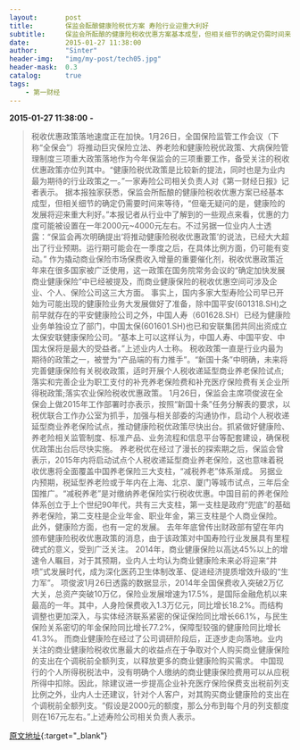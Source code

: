```yaml
---
layout:       post
title:        保监会酝酿健康险税优方案 寿险行业迎重大利好
subtitle:     保监会所酝酿的健康险税收优惠方案基本成型，但相关细节的确定仍需时间来等待，但毫无疑问的是，健康险的发展将迎来重大利好。
date:         2015-01-27 11:38:00
author:       "Sinter"
header-img:   "img/my-post/tech05.jpg"
header-mask:  0.3
catalog:      true
tags:
    - 第一财经
---
```


**2015-01-27 11:38:00**  **-**

> 税收优惠政策落地速度正在加快。1月26日，全国保险监管工作会议（下称“全保会”）将推动巨灾保险立法、养老险和健康险税优政策、大病保险管理制度三项重大政策落地作为今年保监会的三项重要工作，备受关注的税收优惠政策亦位列其中。“健康险税优政策是比较新的提法，同时也是为业内最为期待的行业政策之一。”一家寿险公司相关负责人对《第一财经日报》记者表示。
据本报独家获悉，保监会所酝酿的健康险税收优惠方案已经基本成型，但相关细节的确定仍需要时间来等待，“但毫无疑问的是，健康险的发展将迎来重大利好。”本报记者从行业中了解到的一些观点来看，优惠的力度可能被设置在一年2000元~4000元左右。不过另据一位业内人士透露：“保监会再次明确提出‘将推动健康险税收优惠政策’的说法，已经大大超出了行业预期。运行期可能会在一季度之后，在具体比例方面，仍可能有变动。”
作为撬动商业保险市场保费收入增量的重要催化剂，税收优惠政策近年来在很多国家被广泛使用，这一政策在国务院常务会议的“确定加快发展商业健康保险”中已经被提及，而商业健康保险的税收优惠空间可涉及企业、个人、保险公司这三大方面。
事实上，国内多家大型寿险公司早已开始为可能出现的健康险业务大发展做好了准备，除中国平安(601318.SH)之前早就存在的平安健康险公司之外，中国人寿（601628.SH）已经为健康险业务单独设立了部门，中国太保(601601.SH)也已和安联集团共同出资成立太保安联健康保险公司。“基本上可以这样认为，中国人寿、中国平安、中国太保将是最大的受益者。”上述业内人士称。
税收政策一直是行业内最为期待的政策之一，被誉为“产品端的有力推手”。“新国十条”中明确，未来将完善健康保险有关税收政策，适时开展个人税收递延型商业养老保险试点;落实和完善企业为职工支付的补充养老保险费和补充医疗保险费有关企业所得税政策;落实农业保险税收优惠政策。
1月26日，保监会主席项俊波在全保会上做2015年工作部署时亦表示，按照“新国十条”任务分解表的要求，以税优联合工作办公室为抓手，加强与相关部委的沟通协作，启动个人税收递延型商业养老保险试点，推动健康险税优政策尽快出台。抓紧做好健康险、养老险相关监管制度、标准产品、业务流程和信息平台等配套建设，确保税优政策出台后尽快实施。
养老税优在经过了漫长的探索期之后，保监会曾表示，2015年内将启动试点个人税收递延型商业养老保险，这也意味着税收优惠将全面覆盖中国养老保险三大支柱，“减税养老”体系渐成。
另据业内预期，税延型养老险或于年内在上海、北京、厦门等城市试点，三年后全国推广。“减税养老”是对缴纳养老保险实行税收优惠。中国目前的养老保险体系创立于上个世纪90年代，共有三大支柱，第一支柱是政府“兜底”的基础养老保险，第二支柱是企业年金、职业年金，第三支柱是个人商业保险。
此外，健康险方面，也有一定的发展。 去年年底曾传出财政部有望在年内颁布健康险税收优惠政策的消息，由于该政策对中国寿险行业发展具有里程碑式的意义，受到广泛关注。
2014年，商业健康保险以高达45%以上的增速令人瞩目，对于其预期，业内人士均认为商业健康险未来必将迎来“井喷”式发展时代，成为深化医药卫生体制改革、促进经济提质增效升级的“生力军”。
项俊波1月26日透露的数据显示，2014年全国保费收入突破2万亿大关，总资产突破10万亿，保险业发展增速为17.5%，是国际金融危机以来最高的一年。其中，人身险保费收入1.3万亿元，同比增长18.2%。而结构调整也更加深入，与实体经济联系紧密的保证保险同比增长66.1%，与民生保险关系密切的年金保险同比增长77.2%，保障型较强的健康险同比增长41.3%。
而商业健康险在经过了公司调研阶段后，正逐步走向落地。业内关注的商业健康险税收优惠最大的收益点在于争取对个人购买商业健康保险的支出在个调税前全额列支，以释放更多的商业健康险购买需求。
中国现行的个人所得税税法中，没有明确个人缴纳的商业健康保险费用可以从应税所得中扣除。因此，除建议进一步提高企业补充医疗保险保费支出税前列支比例之外，业内人士还建议，针对个人客户，对其购买商业健康险的支出在个调税前全额列支。“假设是2000元的额度，那么分布到每个月的列支额度则在167元左右。”上述寿险公司相关负责人表示。


[原文地址](http://www.yicai.com/news/4560130.html){:target="_blank"}


